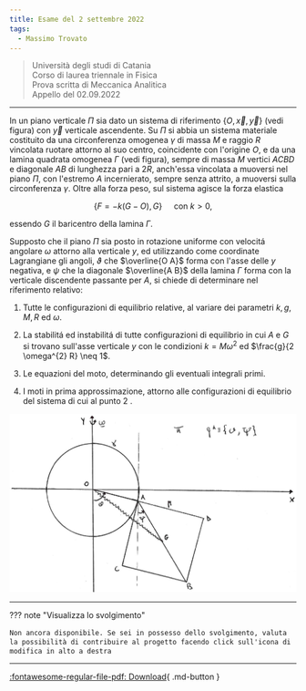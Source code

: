 ```yaml
---
title: Esame del 2 settembre 2022
tags:
  - Massimo Trovato
---
```


>Università degli studi di Catania<br> Corso di laurea triennale in Fisica<br> Prova scritta di Meccanica Analitica<br> Appello del 02.09.2022

---

In un piano verticale $\Pi$ sia dato un sistema di riferimento
$\{O, \vec{x}, \vec{y}\}$ (vedi figura) con $\vec{y}$ verticale
ascendente. Su $\Pi$ si abbia un sistema materiale costituito da una
circonferenza omogenea $\gamma$ di massa $M$ e raggio $R$ vincolata
ruotare attorno al suo centro, coincidente con l'origine $O$, e da una
lamina quadrata omogenea $\Gamma$ (vedi figura), sempre di massa $M$
vertici $A C B D$ e diagonale $A B$ di lunghezza pari a $2 R$, anch'essa
vincolata a muoversi nel piano $\Pi$, con l'estremo $A$ incernierato,
sempre senza attrito, a muoversi sulla circonferenza $\gamma$. Oltre
alla forza peso, sul sistema agisce la forza elastica

$$\{F=-k(G-O), G\} \quad \text { con } k>0,$$

essendo $G$ il baricentro della lamina $\Gamma$.

Supposto che il piano $\Pi$ sia posto in rotazione uniforme con velocitá
angolare $\omega$ attorno alla verticale $y$, ed utilizzando come
coordinate Lagrangiane gli angoli, $\vartheta$ che $\overline{O A}$
forma con l'asse delle $y$ negativa, e $\psi$ che la diagonale
$\overline{A B}$ della lamina $\Gamma$ forma con la verticale
discendente passante per $A$, si chiede di determinare nel riferimento
relativo:

1.  Tutte le configurazioni di equilibrio relative, al variare dei
    parametri $k, g$, $M, R$ ed $\omega$.

2.  La stabilitá ed instabilitá di tutte configurazioni di equilibrio in
    cui $A$ e $G$ si trovano sull'asse verticale $y$ con le condizioni
    $k=M \omega^{2}$ ed $\frac{g}{2 \omega^{2} R} \neq 1$.

3.  Le equazioni del moto, determinando gli eventuali integrali primi.

4.  I moti in prima approssimazione, attorno alle configurazioni di
    equilibrio del sistema di cui al punto 2 .

![image](images/2023_04_04_fdeaa97a1ff25f89fa04g-15.jpg)

---

??? note "Visualizza lo svolgimento"
    
    Non ancora disponibile. Se sei in possesso dello svolgimento, valuta la possibilità di contribuire al progetto facendo click sull'icona di modifica in alto a destra

---

[:fontawesome-regular-file-pdf: Download](pdf/2022-09-02.pdf){ .md-button }